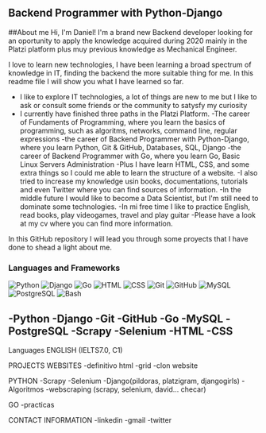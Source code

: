 ## Backend Programmer with Python-Django
##About me
Hi, I'm Daniel! I'm a brand new Backend developer looking for an oportunity to apply the knowledge acquired during 2020 mainly in the Platzi platform plus muy previous knowledge as Mechanical Engineer.

I love to learn new technologies, I have been learning a broad spectrum of knowledge in IT, finding the backend the more suitable thing for me. In this readme file I will show you what I have learned so far.

- I like to explore IT technologies, a lot of things are new to me but I like to ask or consult some friends or the community to satysfy my curiosity
- I currently have finished three paths in the Platzi Platform.
  -The career of Fundaments of Programming, where you learn the basics of programming, such as algoritms, networks, command line, regular expressions
  -the career of Backend Programmer with Python-Django, where you learn Python, Git & GitHub, Databases, SQL, Django
  -the career of Backend Programmer with Go, where you learn Go, Basic Linux Servers Administration
  -Plus I have learn HTML, CSS, and some extra things so I could me able to learn the structure of a website.
-I also tried to increase my knowledge usin books, documentations, tutorials and even Twitter where you can find sources of information.
-In the middle future I would like to become a Data Scientist, but I'm still need to dominate some technologies.
-In mi free time I like to practice English, read books, play videogames, travel and play guitar
-Please have a look at my cv where you can find more information.

In this GitHub repository I will lead you through some proyects that I have done to shead a light about me.

### Languages and Frameworks


![Python](https://img.shields.io/badge/-Python-fff?&logo=python)
![Django](https://img.shields.io/badge/-Django-fff?&logo=django&logoColor=black)
![Go](https://img.shields.io/badge/-Go-fff?&logo=go)
![HTML](https://img.shields.io/badge/-HTML-fff?&logo=html5)
![CSS](https://img.shields.io/badge/-CSS-fff?&logo=css3)
![Git](https://img.shields.io/badge/-Git-fff?&logo=git)
![GitHub](https://img.shields.io/badge/-GitHub-fff?&logo=github)
![MySQL](https://img.shields.io/badge/-MySQL-fff?&logo=mysql)
![PostgreSQL](https://img.shields.io/badge/-PostgreSQL-fff?&logo=PostgreSQL&logoColor=336791)
![Bash](https://img.shields.io/badge/-Bash-fff?&logo=bash)

-Python
-Django
-Git
-GitHub
-Go
-MySQL
-PostgreSQL
-Scrapy
-Selenium
-HTML
-CSS
-
<!--BASH, POSTMAN -->

Languages
ENGLISH (IELTS7.0, C1)


PROJECTS
WEBSITES
-definitivo html
-grid
-clon website

PYTHON
-Scrapy
-Selenium
-Django(pildoras, platzigram, djangogirls)
-Algoritmos
-webscraping (scrapy, selenium, david... checar)

GO
-practicas


CONTACT INFORMATION
-linkedin
-gmail
-twitter


<!--
**juanisimus/juanisimus** is a ✨ _special_ ✨ repository because its `README.md` (this file) appears on your GitHub profile.

Here are some ideas to get you started:

- 🔭 I’m currently working on ...
- 🌱 I’m currently learning ...
- 👯 I’m looking to collaborate on ...
- 🤔 I’m looking for help with ...
- 💬 Ask me about ...
- 📫 How to reach me: ...
- 😄 Pronouns: ...
- ⚡ Fun fact: ...
-->
